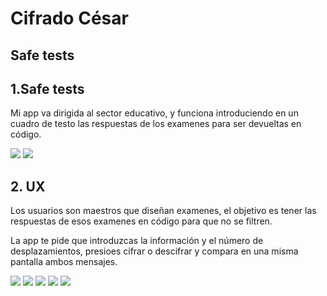 
  # Cifrado César

## Safe tests

## 1.Safe tests


Mi app va dirigida al sector educativo, y funciona introduciendo en un cuadro de testo las respuestas de los examenes para ser devueltas en código.
 
<img src="imagenesreadme/introSafetests.png">
<img src= "imagenesreadme/pantalla2.png">


## 2. UX

Los usuarios son maestros que diseñan examenes, el objetivo es tener las respuestas de esos examenes en código para que no se filtren.

La app te pide que introduzcas la información y el número de desplazamientos, presioes cifrar o descifrar y compara en una misma pantalla ambos mensajes.

<img src= "imagenesreadme/sketch.jpeg">
<img src= "imagenesreadme/sketch2.jpeg">
<img src= "imagenesreadme/sketch3.jpeg">
<img src= "imagenesreadme/prototipo1.jpeg">
<img src= "imagenesreadme/prototipo2.jpeg">











